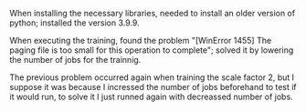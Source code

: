 When installing the necessary libraries, needed to install an older version of python; installed the version 3.9.9.

When executing the training, found the problem "[WinError 1455] The paging file is too small for this operation to complete"; solved it by lowering the number of jobs for the trainnig.

The previous problem occurred again when training the scale factor 2, but I suppose it was because I incressed the number of jobs beforehand to test if it would run, to solve it I just runned again with decreassed number of jobs.

